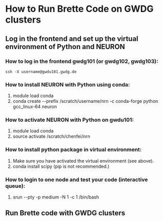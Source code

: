 # How to Run Brette Code on GWDG clusters

## Log in the frontend and set up the virtual environment of Python and NEURON
### How to log in the frontend gwdg101 (or gwdg102, gwdg103):
```ssh -X username@gwdu101.gwdg.de```

### How to install NEURON with Python using conda:
1. module load conda
2. conda create --prefix /scratch/username/nrn -c conda-forge python gcc_linux-64 neuron

### How to activate NEURON with Python on gwdu101:
1. module load conda
2. source activate /scratch/chenfei/nrn

### How to install python package in virtual environment:
1. Make sure you have activated the virtual environment (see above). 
2. conda install scipy (pip is not recommended.)

### How to login to one node and test your code (interactive queue):
1. srun --pty -p medium -N 1 -c 1 /bin/bash

## Run Brette code with GWDG clusters
